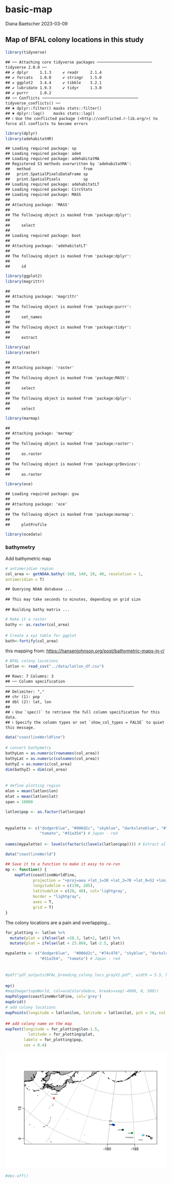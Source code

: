 basic-map
================
Diana Baetscher
2023-03-09

## Map of BFAL colony locations in this study

``` r
library(tidyverse)
```

    ## ── Attaching core tidyverse packages ──────────────────────── tidyverse 2.0.0 ──
    ## ✔ dplyr     1.1.3     ✔ readr     2.1.4
    ## ✔ forcats   1.0.0     ✔ stringr   1.5.0
    ## ✔ ggplot2   3.4.4     ✔ tibble    3.2.1
    ## ✔ lubridate 1.9.3     ✔ tidyr     1.3.0
    ## ✔ purrr     1.0.2     
    ## ── Conflicts ────────────────────────────────────────── tidyverse_conflicts() ──
    ## ✖ dplyr::filter() masks stats::filter()
    ## ✖ dplyr::lag()    masks stats::lag()
    ## ℹ Use the conflicted package (<http://conflicted.r-lib.org/>) to force all conflicts to become errors

``` r
library(dplyr)
library(adehabitatHR)
```

    ## Loading required package: sp
    ## Loading required package: ade4
    ## Loading required package: adehabitatMA
    ## Registered S3 methods overwritten by 'adehabitatMA':
    ##   method                       from
    ##   print.SpatialPixelsDataFrame sp  
    ##   print.SpatialPixels          sp  
    ## Loading required package: adehabitatLT
    ## Loading required package: CircStats
    ## Loading required package: MASS
    ## 
    ## Attaching package: 'MASS'
    ## 
    ## The following object is masked from 'package:dplyr':
    ## 
    ##     select
    ## 
    ## Loading required package: boot
    ## 
    ## Attaching package: 'adehabitatLT'
    ## 
    ## The following object is masked from 'package:dplyr':
    ## 
    ##     id

``` r
library(ggplot2)
library(magrittr)
```

    ## 
    ## Attaching package: 'magrittr'
    ## 
    ## The following object is masked from 'package:purrr':
    ## 
    ##     set_names
    ## 
    ## The following object is masked from 'package:tidyr':
    ## 
    ##     extract

``` r
library(sp)
library(raster)
```

    ## 
    ## Attaching package: 'raster'
    ## 
    ## The following object is masked from 'package:MASS':
    ## 
    ##     select
    ## 
    ## The following object is masked from 'package:dplyr':
    ## 
    ##     select

``` r
library(marmap)
```

    ## 
    ## Attaching package: 'marmap'
    ## 
    ## The following object is masked from 'package:raster':
    ## 
    ##     as.raster
    ## 
    ## The following object is masked from 'package:grDevices':
    ## 
    ##     as.raster

``` r
library(oce)
```

    ## Loading required package: gsw
    ## 
    ## Attaching package: 'oce'
    ## 
    ## The following object is masked from 'package:marmap':
    ## 
    ##     plotProfile

``` r
library(ocedata)
```

### bathymetry

Add bathymetric map

``` r
# antimeridian region 
col_area <- getNOAA.bathy(-160, 140, 20, 40, resolution = 1,
antimeridian = T)
```

    ## Querying NOAA database ...

    ## This may take seconds to minutes, depending on grid size

    ## Building bathy matrix ...

``` r
# Make it a raster
bathy <- as.raster(col_area)

# Create a xyz table for ggplot
bath<-fortify(col_area)
```

this mapping from:
<https://hansenjohnson.org/post/bathymetric-maps-in-r/>

``` r
# BFAL colony locations
latlon <- read_csv("../data/latlon_df.csv")
```

    ## Rows: 7 Columns: 3
    ## ── Column specification ────────────────────────────────────────────────────────
    ## Delimiter: ","
    ## chr (1): pop
    ## dbl (2): lat, lon
    ## 
    ## ℹ Use `spec()` to retrieve the full column specification for this data.
    ## ℹ Specify the column types or set `show_col_types = FALSE` to quiet this message.

``` r
data("coastlineWorldFine")

# convert bathymetry
bathyLon = as.numeric(rownames(col_area))
bathyLat = as.numeric(colnames(col_area))
bathyZ = as.numeric(col_area)
dim(bathyZ) = dim(col_area)


# define plotting region
mlon = mean(latlon$lon)
mlat = mean(latlon$lat)
span = 10000
```

``` r
latlon$pop <- as.factor(latlon$pop)


mypalette <- c("dodgerblue", "#006d2c", "skyblue", "darkslateblue", "#74c476",  # Hawaii - greens, blues
               "tomato", "#31a354") # Japan - red
               
names(mypalette) <- levels(factor(c(levels(latlon$pop)))) # Extract all levels of both data
```

``` r
data("coastlineWorld")
```

``` r
## Save it to a function to make it easy to re-run
mp <- function() {
    mapPlot(coastlineWorldFine, 
            projection = "+proj=aea +lat_1=30 +lat_2=70 +lat_0=52 +lon_0=-170 +x_0=0 +y_0=0 +ellps=GRS80 +datum=NAD83 +units=m +no_defs",
            longitudelim = c(130, 205),
            latitudelim = c(20, 40), col='lightgray',
            border = "lightgray",
            axes = T,
            grid = T)
}
```

The colony locations are a pain and overlapping…

``` r
for_plotting <- latlon %>%
  mutate(plat = ifelse(lat >28.3, lat+2, lat)) %>%
  mutate(plat = ifelse(lat < 23.869, lat-2.5, plat))
```

``` r
mypalette <- c("dodgerblue",  "#006d2c", "#74c476", "skyblue", "darkslateblue",   # Hawaii - greens, blues
               "#31a354",  "tomato") # Japan - red
              

#pdf("pdf_outputs/BFAL_breeding_colony_locs_grayV2.pdf", width = 5.5, height = 4.5)

mp()
#mapImage(topoWorld, col=oceColorsGebco, breaks=seq(-4000, 0, 500))
mapPolygon(coastlineWorldFine, col='grey')
mapGrid()
# add colony locations
mapPoints(longitude = latlon$lon, latitude = latlon$lat, pch = 16, col = mypalette, cex = 1.2, lwd = 2)

## add colony name on the map
mapText(longitude = for_plotting$lon-1.5,
          latitude = for_plotting$plat,
        labels = for_plotting$pop,
        cex = 0.4)
```

![](basic-map_files/figure-gfm/unnamed-chunk-3-1.png)<!-- -->

``` r
#dev.off()
```
